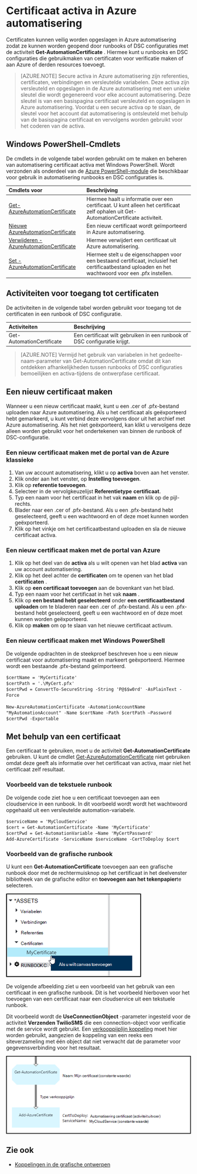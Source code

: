 <properties 
   pageTitle="Certificaat van activa in Azure automatisering | Microsoft Azure"
   description="Certificaten kunnen veilig worden opgeslagen in Azure automatisering zodat ze kunnen worden geopend door runbooks of DSC configuraties verifiëren van Azure en bronnen van derden.  In dit artikel wordt uitgelegd dat de details van certificaten en hoe u Hiermee werkt in zowel tekstuele en grafische authoring."
   services="automation"
   documentationCenter=""
   authors="mgoedtel"
   manager="stevenka"
   editor="tysonn" />
<tags 
   ms.service="automation"
   ms.devlang="na"
   ms.topic="article"
   ms.tgt_pltfrm="na"
   ms.workload="infrastructure-services"
   ms.date="02/23/2016"
   ms.author="magoedte;bwren" />

# <a name="certificate-assets-in-azure-automation"></a>Certificaat activa in Azure automatisering

Certificaten kunnen veilig worden opgeslagen in Azure automatisering zodat ze kunnen worden geopend door runbooks of DSC configuraties met de activiteit **Get-AutomationCertificate** . Hiermee kunt u runbooks en DSC configuraties die gebruikmaken van certificaten voor verificatie maken of aan Azure of derden resources toevoegt.

>[AZURE.NOTE] Secure activa in Azure automatisering zijn referenties, certificaten, verbindingen en versleutelde variabelen. Deze activa zijn versleuteld en opgeslagen in de Azure automatisering met een unieke sleutel die wordt gegenereerd voor elke account automatisering. Deze sleutel is van een basispagina certificaat versleuteld en opgeslagen in Azure automatisering. Voordat u een secure activa op te slaan, de sleutel voor het account dat automatisering is ontsleuteld met behulp van de basispagina certificaat en vervolgens worden gebruikt voor het coderen van de activa.

## <a name="windows-powershell-cmdlets"></a>Windows PowerShell-Cmdlets

De cmdlets in de volgende tabel worden gebruikt om te maken en beheren van automatisering certificaat activa met Windows PowerShell. Wordt verzonden als onderdeel van de [Azure PowerShell-module](../powershell-install-configure.md) die beschikbaar voor gebruik in automatisering runbooks en DSC configuraties is.

|Cmdlets voor|Beschrijving|
|:---|:---|
|[Get-AzureAutomationCertificate](http://msdn.microsoft.com/library/dn913765.aspx)|Hiermee haalt u informatie over een certificaat. U kunt alleen het certificaat zelf ophalen uit Get-AutomationCertificate activiteit.|
|[Nieuwe AzureAutomationCertificate](http://msdn.microsoft.com/library/dn913764.aspx)|Een nieuw certificaat wordt geïmporteerd in Azure automatisering.|
|[Verwijderen - AzureAutomationCertificate](http://msdn.microsoft.com/library/dn913773.aspx)|Hiermee verwijdert een certificaat uit Azure automatisering.|
|[Set - AzureAutomationCertificate](http://msdn.microsoft.com/library/dn913763.aspx)|Hiermee stelt u de eigenschappen voor een bestaand certificaat, inclusief het certificaatbestand uploaden en het wachtwoord voor een .pfx instellen.|

## <a name="activities-to-access-certificates"></a>Activiteiten voor toegang tot certificaten

De activiteiten in de volgende tabel worden gebruikt voor toegang tot de certificaten in een runbook of DSC configuratie.

|Activiteiten|Beschrijving|
|:---|:---|
|Get-AutomationCertificate|Een certificaat wilt gebruiken in een runbook of DSC configuratie krijgt.|

>[AZURE.NOTE] Vermijd het gebruik van variabelen in het gedeelte-naam-parameter van Get-AutomationCertificate omdat dit kan ontdekken afhankelijkheden tussen runbooks of DSC configuraties bemoeilijken en activa-tijdens de ontwerpfase certificaat.

## <a name="creating-a-new-certificate"></a>Een nieuw certificaat maken

Wanneer u een nieuw certificaat maakt, kunt u een .cer of .pfx-bestand uploaden naar Azure automatisering. Als u het certificaat als geëxporteerd hebt gemarkeerd, u kunt verbind deze vervolgens door uit het archief met Azure automatisering. Als het niet geëxporteerd, kan klikt u vervolgens deze alleen worden gebruikt voor het ondertekenen van binnen de runbook of DSC-configuratie.

### <a name="to-create-a-new-certificate-with-the-azure-classic-portal"></a>Een nieuw certificaat maken met de portal van de Azure klassieke

1. Van uw account automatisering, klikt u op **activa** boven aan het venster.
1. Klik onder aan het venster, op **Instelling toevoegen**.
1. Klik op **referentie toevoegen**.
2. Selecteer in de vervolgkeuzelijst **Referentietype** **certificaat**.
3. Typ een naam voor het certificaat in het vak **naam** en klik op de pijl-rechts.
4. Blader naar een .cer of .pfx-bestand.  Als u een .pfx-bestand hebt geselecteerd, geeft u een wachtwoord en of deze moet kunnen worden geëxporteerd.
1. Klik op het vinkje om het certificaatbestand uploaden en sla de nieuwe certificaat activa.


### <a name="to-create-a-new-certificate-with-the-azure-portal"></a>Een nieuw certificaat maken met de portal van Azure

1. Klik op het deel van de **activa** als u wilt openen van het blad **activa** van uw account automatisering.
1. Klik op het deel achter de **certificaten** om te openen van het blad **certificaten** .
1. Klik op **een certificaat toevoegen** aan de bovenkant van het blad.
2. Typ een naam voor het certificaat in het vak **naam** .
2. Klik op **een bestand hebt geselecteerd** onder **een certificaatbestand uploaden** om te bladeren naar een .cer of .pfx-bestand.  Als u een .pfx-bestand hebt geselecteerd, geeft u een wachtwoord en of deze moet kunnen worden geëxporteerd.
1. Klik op **maken** om op te slaan van het nieuwe certificaat activum.


### <a name="to-create-a-new-certificate-with-windows-powershell"></a>Een nieuw certificaat maken met Windows PowerShell

De volgende opdrachten in de steekproef beschreven hoe u een nieuw certificaat voor automatisering maakt en markeert geëxporteerd. Hiermee wordt een bestaande .pfx-bestand geïmporteerd.

    $certName = 'MyCertificate'
    $certPath = '.\MyCert.pfx'
    $certPwd = ConvertTo-SecureString -String 'P@$$w0rd' -AsPlainText -Force
    
    New-AzureAutomationCertificate -AutomationAccountName "MyAutomationAccount" -Name $certName -Path $certPath –Password $certPwd -Exportable

## <a name="using-a-certificate"></a>Met behulp van een certificaat

Een certificaat te gebruiken, moet u de activiteit **Get-AutomationCertificate** gebruiken. U kunt de cmdlet [Get-AzureAutomationCertificate](http://msdn.microsoft.com/library/dn913765.aspx) niet gebruiken omdat deze geeft als informatie over het certificaat van activa, maar niet het certificaat zelf resultaat.

### <a name="textual-runbook-sample"></a>Voorbeeld van de tekstuele runbook

De volgende code ziet hoe u een certificaat toevoegen aan een cloudservice in een runbook. In dit voorbeeld wordt wordt het wachtwoord opgehaald uit een versleutelde automation-variabele.

    $serviceName = 'MyCloudService'
    $cert = Get-AutomationCertificate -Name 'MyCertificate'
    $certPwd = Get-AutomationVariable –Name 'MyCertPassword'
    Add-AzureCertificate -ServiceName $serviceName -CertToDeploy $cert

### <a name="graphical-runbook-sample"></a>Voorbeeld van de grafische runbook

U kunt een **Get-AutomationCertificate** toevoegen aan een grafische runbook door met de rechtermuisknop op het certificaat in het deelvenster bibliotheek van de grafische editor en **toevoegen aan het tekenpapier**te selecteren.

![](media/automation-certificates/certificate-add-canvas.png)

De volgende afbeelding ziet u een voorbeeld van het gebruik van een certificaat in een grafische runbook.  Dit is het voorbeeld hierboven voor het toevoegen van een certificaat naar een cloudservice uit een tekstuele runbook.  

Dit voorbeeld wordt de **UseConnectionObject** -parameter ingesteld voor de activiteit **Verzenden TwilioSMS** die een connection-object voor verificatie met de service wordt gebruikt.  Een [verkooppijplijn koppeling](automation-graphical-authoring-intro.md#links-and-workflow) moet hier worden gebruikt, aangezien de koppeling van een reeks een siteverzameling met één object dat niet verwacht dat de parameter voor gegevensverbinding voor het resultaat.

![](media/automation-certificates/add-certificate.png)


## <a name="see-also"></a>Zie ook

- [Koppelingen in de grafische ontwerpen](automation-graphical-authoring-intro.md#links-and-workflow) 
